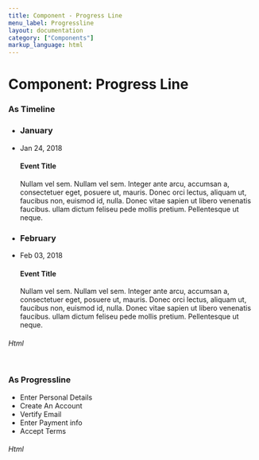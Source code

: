 ```yaml
---
title: Component - Progress Line
menu_label: Progressline
layout: documentation
category: ["Components"]
markup_language: html
---
```


<div class="section-block">
  <div class="row pt-40 pt-md-40">
    <!-- Content Inner -->
    <div class="col w-9/12 w-md-full order-2 content-inner">
      <h1 class="font-light">Component: Progress Line</h1>
      <!-- Demo Block -->
      <div class="demo-block mt-80">
        <h3 class="font-light">As Timeline</h3>
        <div class="p-30 rounded border-1 border-grey-ultralight">
          <ul class="progressline">
            <li class="progressline-item progressline-section">
              <h3>January</h3>
            </li>
            <li class="progressline-item">
              <div class="progressline-info">
                <span>Jan 24, 2018</span>
              </div>
              <div class="progressline-content">
                <h4 class="progressline-title">Event Title</h4>
                <p>Nullam vel sem. Nullam vel sem. Integer ante arcu, accumsan a, consectetuer eget, posuere ut, mauris. Donec orci lectus, aliquam ut, faucibus non, euismod id, nulla. Donec vitae sapien ut libero venenatis faucibus. ullam dictum feliseu pede mollis pretium. Pellentesque ut neque.</p>
              </div>
            </li>
            <li class="progressline-item progressline-section">
              <h3>February</h3>
            </li>
            <li class="progressline-item">
              <div class="progressline-info">
                <span>Feb 03, 2018</span>
              </div>
              <div class="progressline-content">
                <h4 class="progressline-title">Event Title</h4>
                <p>Nullam vel sem. Nullam vel sem. Integer ante arcu, accumsan a, consectetuer eget, posuere ut, mauris. Donec orci lectus, aliquam ut, faucibus non, euismod id, nulla. Donec vitae sapien ut libero venenatis faucibus. ullam dictum feliseu pede mollis pretium. Pellentesque ut neque. </p>
              </div>
            </li>
          </ul>
        </div>
      </div>
      <!-- Demo Block End -->
      <!-- code -->
      <h6 class="uppercase">Html</h6>
      <div class="rounded p-20 overflow-y-scroll mb-0 bg-gradient-grey-ultralight border-l border-4 border-solid border-indigo">
        <pre class="m-0 language-html"><code class="inline-block scrolling-touch"><!--<div class="p-30 rounded border-1 border-grey-ultralight">
	<ul class="progressline">
		<li class="progressline-item progressline-section">
			<h3>January</h3>
		</li>
		<li class="progressline-item">
			<div class="progressline-info">
				<span>Jan 24, 2018</span>
			</div>
			<div class="progressline-content">
				<h4 class="progressline-title">Event Title</h4>
				<p>Nullam vel sem. Nullam vel sem. Integer ante arcu, accumsan a, consectetuer eget, posuere ut, mauris. Donec orci lectus, aliquam ut, faucibus non, euismod id, nulla. Donec vitae sapien ut libero venenatis faucibus. ullam dictum feliseu pede mollis pretium. Pellentesque ut neque.</p>
			</div>
		</li>
		<li class="progressline-item progressline-section">
			<h3>February</h3>
		</li>
		<li class="progressline-item">
			<div class="progressline-info">
				<span>Feb 03, 2018</span>
			</div>
			<div class="progressline-content">
				<h4 class="progressline-title">Event Title</h4>
				<p>Nullam vel sem. Nullam vel sem. Integer ante arcu, accumsan a, consectetuer eget, posuere ut, mauris. Donec orci lectus, aliquam ut, faucibus non, euismod id, nulla. Donec vitae sapien ut libero venenatis faucibus. ullam dictum feliseu pede mollis pretium. Pellentesque ut neque. </p>
			</div>
		</li>
	</ul>
</div>
--></code></pre>
      </div>
      <!-- code -->
      <!-- Demo Block -->
      <div class="demo-block mt-80">
        <h3 class="font-light">As Progressline</h3>
        <div class="p-30 rounded border-1 border-grey-ultralight">
          <ul class="progressline">
            <li class="progressline-item active">
              <div class="progressline-content pb-20">
                <span>Enter Personal Details</span>
              </div>
            </li>
            <li class="progressline-item disabled">
              <div class="progressline-content pb-20">
                <span>Create An Account</span>
              </div>
            </li>
            <li class="progressline-item disabled">
              <div class="progressline-content pb-20">
                <span>Vertify Email</span>
              </div>
            </li>
            <li class="progressline-item disabled">
              <div class="progressline-content pb-20">
                <span>Enter Payment info</span>
              </div>
            </li>
            <li class="progressline-item disabled">
              <div class="progressline-content pb-20">
                <span>Accept Terms</span>
              </div>
            </li>
          </ul>
        </div>
      </div>
      <!-- Demo Block End -->
      <!-- code -->
      <h6 class="uppercase">Html</h6>
      <div class="rounded p-20 overflow-y-scroll mb-0 bg-gradient-grey-ultralight border-l border-4 border-solid border-indigo">
        <pre class="m-0 language-html"><code class="inline-block scrolling-touch"><!--<div class="p-30 rounded border-1 border-grey-ultralight">
	<ul class="progressline">
		<li class="progressline-item active">
			<div class="progressline-content pb-20">
				<span>Enter Personal Details</span>
			</div>
		</li>
		<li class="progressline-item disabled">
			<div class="progressline-content pb-20">
				<span>Create An Account</span>
			</div>
		</li>
		<li class="progressline-item disabled">
			<div class="progressline-content pb-20">
				<span>Vertify Email</span>
			</div>
		</li>
		<li class="progressline-item disabled">
			<div class="progressline-content pb-20">
				<span>Enter Payment info</span>
			</div>
		</li>
		<li class="progressline-item disabled">
			<div class="progressline-content pb-20">
				<span>Accept Terms</span>
			</div>
		</li>
	</ul>
</div>
--></code></pre>
      </div>
      <!-- code -->
    </div>
    <!-- Content Inner End -->
  </div>
</div>
